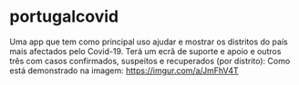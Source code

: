 # portugalcovid
Uma app que tem como principal uso ajudar e mostrar os distritos do país mais afectados pelo Covid-19.
Terá um ecrã de suporte e apoio e outros três com casos confirmados, suspeitos e recuperados (por distrito):
Como está demonstrado na imagem: https://imgur.com/a/JmFhV4T
